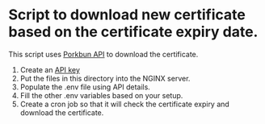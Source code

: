 # Script to download new certificate based on the certificate expiry date.

This script uses [Porkbun API](https://porkbun.com/api/json/v3/documentation#SSL%20Retrieve%20Bundle%20by%20Domain) to download the certificate. 


1. Create an [API key](https://porkbun.com/account/api)
2. Put the files in this directory into the NGINX server.
3. Populate the .env file using API details.
4. Fill the other .env variables based on your setup.
5. Create a cron job so that it will check the certificate expiry and download the certificate.
